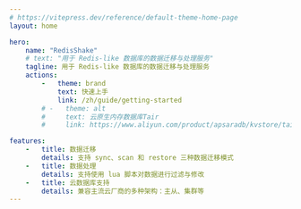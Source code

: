 ```yaml
---
# https://vitepress.dev/reference/default-theme-home-page
layout: home

hero:
    name: "RedisShake"
    # text: "用于 Redis-like 数据库的数据迁移与处理服务"
    tagline: 用于 Redis-like 数据库的数据迁移与处理服务
    actions:
        -   theme: brand
            text: 快速上手
            link: /zh/guide/getting-started
        # -   theme: alt
        #     text: 云原生内存数据库Tair
        #     link: https://www.aliyun.com/product/apsaradb/kvstore/tair

features:
    -   title: 数据迁移
        details: 支持 sync、scan 和 restore 三种数据迁移模式
    -   title: 数据处理
        details: 支持使用 lua 脚本对数据进行过滤与修改
    -   title: 云数据库支持
        details: 兼容主流云厂商的多种架构：主从、集群等
---
```


